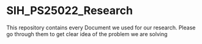 # SIH_PS25022_Research
This repository contains every Document we used for our research. Please go through them to get clear idea of the problem we are solving
